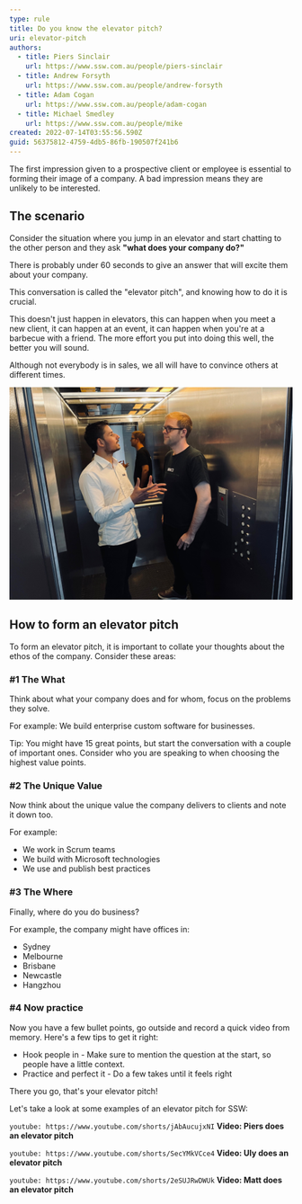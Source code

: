 ```yaml
---
type: rule
title: Do you know the elevator pitch?
uri: elevator-pitch
authors:
  - title: Piers Sinclair
    url: https://www.ssw.com.au/people/piers-sinclair
  - title: Andrew Forsyth
    url: https://www.ssw.com.au/people/andrew-forsyth
  - title: Adam Cogan
    url: https://www.ssw.com.au/people/adam-cogan
  - title: Michael Smedley
    url: https://www.ssw.com.au/people/mike
created: 2022-07-14T03:55:56.590Z
guid: 56375812-4759-4db5-86fb-190507f241b6
---
```

The first impression given to a prospective client or employee is essential to forming their image of a company. A bad impression means they are unlikely to be interested.

## The scenario

Consider the situation where you jump in an elevator and start chatting to the other person and they ask **"what does your company do?"**

There is probably under 60 seconds to give an answer that will excite them about your company.

<!--endintro-->

This conversation is called the "elevator pitch", and knowing how to do it is crucial.

This doesn't just happen in elevators, this can happen when you meet a new client, it can happen at an event, it can happen when you're at a barbecue with a friend. The more effort you put into doing this well, the better you will sound.

Although not everybody is in sales, we all will have to convince others at different times.

![Figure: Imagine you are at a conference, you jump in an elevator and someone says "What does your company do?"](microsoftteams-image-5-.png)

## How to form an elevator pitch

To form an elevator pitch, it is important to collate your thoughts about the ethos of the company. Consider these areas:

### #1 The What

Think about what your company does and for whom, focus on the problems they solve.

For example: We build enterprise custom software for businesses.

Tip: You might have 15 great points, but start the conversation with a couple of important ones. Consider who you are speaking to when choosing the highest value points.

### #2 The Unique Value

Now think about the unique value the company delivers to clients and note it down too.

For example:

* We work in Scrum teams
* We build with Microsoft technologies
* We use and publish best practices

### #3 The Where

Finally, where do you do business?

For example, the company might have offices in:

* Sydney
* Melbourne
* Brisbane
* Newcastle
* Hangzhou

### #4 Now practice

Now you have a few bullet points, go outside and record a quick video from memory. Here's a few tips to get it right:

* Hook people in - Make sure to mention the question at the start, so people have a little context.
* Practice and perfect it - Do a few takes until it feels right

There you go, that's your elevator pitch!

Let's take a look at some examples of an elevator pitch for SSW:

`youtube: https://www.youtube.com/shorts/jAbAucujxNI`
**Video: Piers does an elevator pitch**

`youtube: https://www.youtube.com/shorts/SecYMkVCce4`
**Video: Uly does an elevator pitch**

`youtube: https://www.youtube.com/shorts/2eSUJRwDWUk`
**Video: Matt does an elevator pitch**